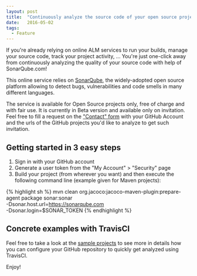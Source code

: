 ```yaml
---
layout: post
title:  "Continuously analyze the source code of your open source projects!"
date:   2016-05-02
tags:
  - Feature
---
```

If you're already relying on online ALM services to run your builds, manage your source code, track your project activity, ... You're just one-click away from continuously analyzing the quality of your source code with help of SonarQube.com!

This online service relies on [SonarQube][sq-site], the widely-adopted open source platform allowing to detect bugs, vulnerabilities and code smells in many different languages.

The service is available for Open Source projects only, free of charge and with fair use. It is currently in Beta version and available only on invitation. Feel free to fill a request on the ["Contact" form](/contact/)  with your GitHub Account and the urls of the GitHub projects you'd like to analyze to get such invitation.

## Getting started in 3 easy steps

1. Sign in with your GitHub account
2. Generate a user token from the "My Account" > "Security" page
3. Build your project (from wherever you want) and then execute the following command line (example given for Maven projects):

{% highlight sh %}
mvn clean org.jacoco:jacoco-maven-plugin:prepare-agent package sonar:sonar \
    -Dsonar.host.url=https://sonarqube.com \
    -Dsonar.login=$SONAR_TOKEN
{% endhighlight %}

## Concrete examples with TravisCI

Feel free to take a look at the [sample projects](/redirects/sample-projects.html) to see more in details how you can configure your GitHub repository to quickly get analyzed using TravisCI.

Enjoy!

[sq-site]: http://www.sonarqube.org
